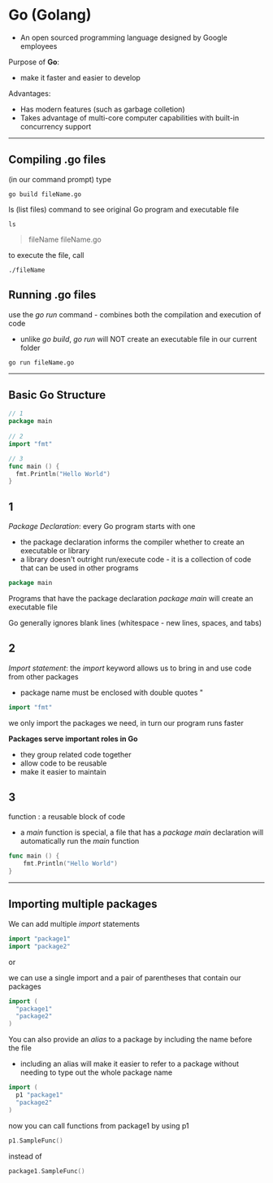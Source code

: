 # Go (Golang)

-  An open sourced programming language designed by Google employees

Purpose of **Go**:
-  make it faster and easier to develop

Advantages:
-  Has modern features (such as garbage colletion)
-  Takes advantage of multi-core computer capabilities with built-in concurrency support

-------------------

## Compiling .go files

(in our command prompt) type

```console
go build fileName.go
```

ls (list files) command to see original Go program and executable file

```console
ls
```
>  fileName fileName.go

to execute the file, call

```console
./fileName
```

## Running .go files

use the *go run* command - combines both the compilation and execution of code
-  unlike *go build*, *go run* will NOT create an executable file in our current folder

```console
go run fileName.go
```

----------------------

## Basic Go Structure

```go
// 1
package main 
 
// 2
import "fmt" 

// 3
func main () {
  fmt.Println("Hello World") 
}
```
## 1

*Package Declaration*: every Go program starts with one
-  the package declaration informs the compiler whether to create an executable or library
  -  a library doesn't outright run/execute code - it is a collection of code that can be used in other programs
```go
package main
```
Programs that have the package declaration *package main* will create an executable file

  

Go generally ignores blank lines (whitespace - new lines, spaces, and tabs)

  
## 2

*Import statement*: the *import* keyword allows us to bring in and use code from other packages
-  package name must be enclosed with double quotes "
```go
import "fmt"
```
we only import the packages we need, in turn our program runs faster

  

**Packages serve important roles in Go**
-  they group related code together
-  allow code to be reusable
-  make it easier to maintain

## 3

function : a reusable block of code
-  a *main* function is special, a file that has a *package main* declaration will automatically run the *main* function
```go
func main () {
    fmt.Println("Hello World") 
}
```

-------------------------------

## Importing multiple packages

We can add multiple *import* statements

```go
import "package1"
import "package2"
```

or

we can use a single import and a pair of parentheses that contain our packages

```go
import (
  "package1"
  "package2"
)
```

You can also provide an *alias* to a package by including the name before the file
-  including an alias will make it easier to refer to a package without needing to type out the whole package name

```go
import (
  p1 "package1"
  "package2"
)
```

now you can call functions from package1 by using p1
```go
p1.SampleFunc()
```
instead of
```go
package1.SampleFunc()
```
